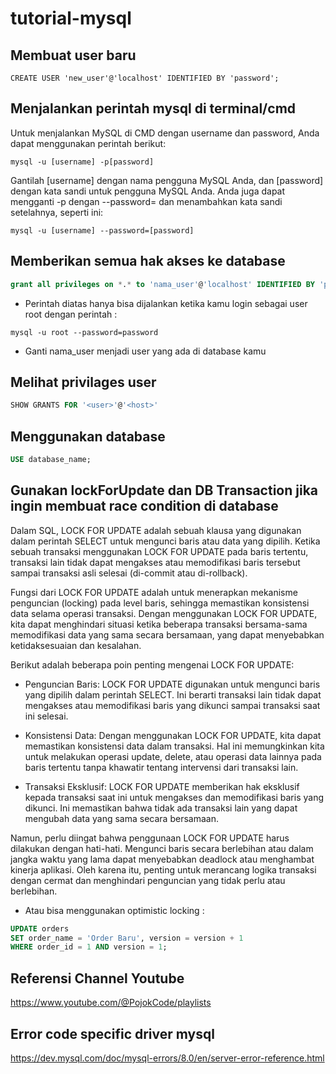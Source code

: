 # tutorial-mysql

## Membuat user baru
```
CREATE USER 'new_user'@'localhost' IDENTIFIED BY 'password';
```

## Menjalankan perintah mysql di terminal/cmd

Untuk menjalankan MySQL di CMD dengan username dan password, Anda dapat menggunakan perintah berikut:

```
mysql -u [username] -p[password]
```

Gantilah [username] dengan nama pengguna MySQL Anda, dan [password] dengan kata sandi untuk pengguna MySQL Anda. Anda juga dapat mengganti -p dengan --password= dan menambahkan kata sandi setelahnya, seperti ini:

```
mysql -u [username] --password=[password]
```

## Memberikan semua hak akses ke database
```sql
grant all privileges on *.* to 'nama_user'@'localhost' IDENTIFIED BY 'password';
```


- Perintah diatas hanya bisa dijalankan ketika kamu login sebagai user root dengan perintah :
```
mysql -u root --password=password
```
- Ganti nama_user menjadi user yang ada di database kamu

## Melihat privilages user
```sql
SHOW GRANTS FOR '<user>'@'<host>'
```

## Menggunakan database
```sql
USE database_name;  
```

## Gunakan lockForUpdate dan DB Transaction jika ingin membuat race condition di database
Dalam SQL, LOCK FOR UPDATE adalah sebuah klausa yang digunakan dalam perintah SELECT untuk mengunci baris atau data yang dipilih. Ketika sebuah transaksi menggunakan LOCK FOR UPDATE pada baris tertentu, transaksi lain tidak dapat mengakses atau memodifikasi baris tersebut sampai transaksi asli selesai (di-commit atau di-rollback).

Fungsi dari LOCK FOR UPDATE adalah untuk menerapkan mekanisme penguncian (locking) pada level baris, sehingga memastikan konsistensi data selama operasi transaksi. Dengan menggunakan LOCK FOR UPDATE, kita dapat menghindari situasi ketika beberapa transaksi bersama-sama memodifikasi data yang sama secara bersamaan, yang dapat menyebabkan ketidaksesuaian dan kesalahan.

Berikut adalah beberapa poin penting mengenai LOCK FOR UPDATE:

- Penguncian Baris: LOCK FOR UPDATE digunakan untuk mengunci baris yang dipilih dalam perintah SELECT. Ini berarti transaksi lain tidak dapat mengakses atau memodifikasi baris yang dikunci sampai transaksi saat ini selesai.

- Konsistensi Data: Dengan menggunakan LOCK FOR UPDATE, kita dapat memastikan konsistensi data dalam transaksi. Hal ini memungkinkan kita untuk melakukan operasi update, delete, atau operasi data lainnya pada baris tertentu tanpa khawatir tentang intervensi dari transaksi lain.

- Transaksi Eksklusif: LOCK FOR UPDATE memberikan hak eksklusif kepada transaksi saat ini untuk mengakses dan memodifikasi baris yang dikunci. Ini memastikan bahwa tidak ada transaksi lain yang dapat mengubah data yang sama secara bersamaan.

Namun, perlu diingat bahwa penggunaan LOCK FOR UPDATE harus dilakukan dengan hati-hati. Mengunci baris secara berlebihan atau dalam jangka waktu yang lama dapat menyebabkan deadlock atau menghambat kinerja aplikasi. Oleh karena itu, penting untuk merancang logika transaksi dengan cermat dan menghindari penguncian yang tidak perlu atau berlebihan.

- Atau bisa menggunakan optimistic locking :
```sql
UPDATE orders
SET order_name = 'Order Baru', version = version + 1
WHERE order_id = 1 AND version = 1;

```

## Referensi Channel Youtube 
https://www.youtube.com/@PojokCode/playlists

## Error code specific driver mysql
https://dev.mysql.com/doc/mysql-errors/8.0/en/server-error-reference.html
